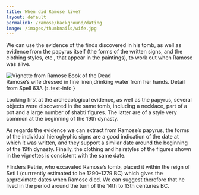 ```yaml
---
title: When did Ramose live?
layout: default
permalink: /ramose/background/dating
image: /images/thumbnails/wife.jpg
---
```


We can use the evidence of the finds discovered in his tomb, as well as evidence from the papyrus itself (the forms of the written signs, and the clothing styles, etc., that appear in the paintings), to work out when Ramose was alive.

![Vignette from Ramose Book of the Dead]({{site.baseurl}}/images/papyrus/wife.jpg)  
Ramose’s wife dressed in fine linen,drinking water from her hands. Detail from Spell 63A
{: .text-info }

Looking first at the archeaological evidence, as well as the papyrus, several objects were discovered in the same tomb, including a necklace, part of a pot and a large number of shabti figures. The latter are of a style very common at the beginning of the 19th dynasty.

As regards the evidence we can extract from Ramose’s papyrus, the forms of the individual hieroglyphic signs are a good indication of the date at which it was written, and they support a similar date around the beginning of the 19th dynasty. Finally, the clothing and hairstyles of the figures shown in the vignettes is consistent with the same date.

Flinders Petrie, who excavated Ramose’s tomb, placed it within the reign of Seti I (currrently estimated to be 1290–1279 BC) which gives the approximate dates when Ramose died. We can suggest therefore that he lived in the period around the turn of the 14th to 13th centuries BC.
